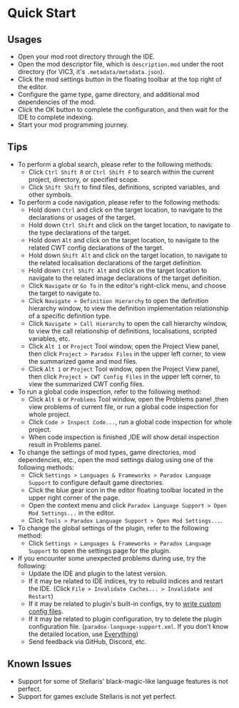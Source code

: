 # Quick Start

## Usages

* Open your mod root directory through the IDE.
* Open the mod descriptor file, which is `description.mod` under the root directory (for VIC3, it's `.metadata/metadata.json`). 
* Click the mod settings button in the floating toolbar at the top right of the editor.
* Configure the game type, game directory, and additional mod dependencies of the mod.
* Click the OK button to complete the configuration, and then wait for the IDE to complete indexing.
* Start your mod programming journey.

## Tips

* To perform a global search, please refer to the following methods:
  * Click `Ctrl Shift R` or `Ctrl Shift F` to search within the current project, directory, or specified scope.
  * Click `Shift Shift` to find files, definitions, scripted variables, and other symbols.
* To perform a code navigation, please refer to the following methods:
  * Hold down `Ctrl` and click on the target location, to navigate to the declarations or usages of the target.
  * Hold down `Ctrl Shift` and click on the target location, to navigate to the type declarations of the target.
  * Hold down `Alt` and click on the target location, to navigate to the related CWT config declarations of the target.
  * Hold down `Shift Alt` and click on the target location, to navigate to the related localisation declarations of the target definition.
  * Hold down `Ctrl Shift Alt` and click on the target location to navigate to the related image declarations of the target definition.
  * Click `Navigate` or `Go To` in the editor's right-click menu, and choose the target to navigate to.
  * Click `Navigate > Definition Hierarchy` to open the definition hierarchy window, to view the definition implementation relationship of a specific definition type.
  * Click `Navigate > Call Hierarchy` to open the call hierarchy window, to view the call relationship of definitions, localisations, scripted variables, etc.
  * Click `Alt 1` or `Project` Tool window, open the Project View panel, then click `Project > Paradox Files` in the upper left corner, to view the summarized game and mod files.
  * Click `Alt 1` or `Project` Tool window, open the Project View panel, then click `Project > CWT Config Files` in the upper left corner, to view the summarized CWT config files.
* To run a global code inspection, refer to the following method:
  * Click `Alt 6` or `Problems` Tool window, open the Problems panel ,then view problems of current file, or run a global code inspection for whole project.
  * Click `Code > Inspect Code...`, run a global code inspection for whole project.
  * When code inspection is finished ,IDE will show detail inspection result in Problems panel.
* To change the settings of mod types, game directories, mod dependencies, etc., open the mod settings dialog using one of the following methods:
  * Click `Settings > Languages & Frameworks > Paradox Language Support` to configure default game directories.
  * Click the blue gear icon in the editor floating toolbar located in the upper right corner of the page.
  * Open the context menu and click `Paradox Language Support > Open Mod Settings...` in the editor.
  * Click `Tools > Paradox Language Support > Open Mod Settings...`.
* To change the global settings of the plugin, refer to the following method:
  * Click `Settings > Languages & Frameworks > Paradox Language Support` to open the settings page for the plugin.
* If you encounter some unexpected problems during use, try the following:
  * Update the IDE and plugin to the latest version.
  * If it may be related to IDE indices, try to rebuild indices and restart the IDE. (Click `File > Invalidate Caches... > Invalidate and Restart`)
  * If it may be related to plugin's built-in configs, try to [write custom config files](config.md#writing-cwt-config-files).
  * If it may be related to plugin configuration, try to delete the plugin configuration file. (`paradox-language-support.xml`. If you don't know the detailed location, use [Everything](https://www.voidtools.com))
  * Send feedback via GitHub, Discord, etc.

## Known Issues

* Support for some of Stellaris' black-magic-like language features is not perfect.
* Support for games exclude Stellaris is not yet perfect.
